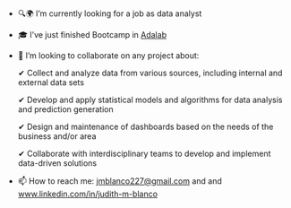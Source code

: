 


-   🔍🌍  I’m currently looking for a job as data analyst 
-    🎓   I’ve just finished Bootcamp in [Adalab](https://adalab.es/)
-    🤝   I’m looking to collaborate on any project about:
     
       ✔ Collect and analyze data from various sources, including internal and external data sets
  
       ✔ Develop and apply statistical models and algorithms for data analysis and prediction generation
  
       ✔ Design and maintenance of dashboards based on the needs of the business and/or area
  
      ✔ Collaborate with interdisciplinary teams to develop and implement data-driven solutions
       
-   📫  How to reach me: jmblanco227@gmail.com and and www.linkedin.com/in/judith-m-blanco

